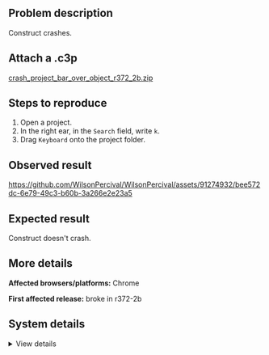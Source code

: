 ## Problem description

Construct crashes.

## Attach a .c3p

[crash_project_bar_over_object_r372_2b.zip](https://github.com/WilsonPercival/WilsonPercival/files/13781025/crash_project_bar_over_object_r372_2b.zip)

## Steps to reproduce

1. Open a project.
2. In the right ear, in the `Search` field, write `k`.
3. Drag `Keyboard` onto the project folder.

## Observed result

https://github.com/WilsonPercival/WilsonPercival/assets/91274932/bee572dc-6e79-49c3-b60b-3a266e2e23a5

## Expected result

Construct doesn't crash.

## More details



**Affected browsers/platforms:** Chrome

**First affected release:** broke in r372-2b

## System details

<details><summary>View details</summary>

Error report information
Type: unhandled exception
File: https://editor.construct.net/r372-2/components/bars/projectBar/projectBar.js, line 122, col 107
Message: Uncaught TypeError: f.H is not a function
Stack: TypeError: f.H is not a function at CCG.aa.qG (https://editor.construct.net/r372-2/components/bars/projectBar/projectBar.js:122:107) at CCG.aa.Baa (https://editor.construct.net/r372-2/components/bars/projectBar/projectBar.js:117:88) at Array. (https://editor.construct.net/r372-2/components/bars/projectBar/projectBar.js:101:426) at CCG.uh.g.J.LQa.dispatchEvent (https://editor.construct.net/r372-2/main.js:1264:399) at xh (https://editor.construct.net/r372-2/main.js:382:372) at d.eg (https://editor.construct.net/r372-2/main.js:1646:58) at Tb.jf (https://editor.construct.net/r372-2/main.js:1638:67)
Construct version: r372.2
URL: https://editor.construct.net/r372-2/
Date: Wed Dec 27 2023 21:57:31 GMT+0200 (Восточная Европа, стандартное время)
Uptime: 11.1 s

Platform information
Product: Construct 3 r372.2 (beta)
Browser: Chrome 120.0.6099.130
Browser engine: Chromium
Context: browser
Operating system: Windows 11
Device type: desktop
Device pixel ratio: 1.5
Logical CPU cores: 16
Approx. device memory: 8 GB
User agent: Mozilla/5.0 (Windows NT 10.0; Win64; x64) AppleWebKit/537.36 (KHTML, like Gecko) Chrome/120.0.0.0 Safari/537.36
Language setting: en-US

WebGL information
Version string: WebGL 2.0 (OpenGL ES 3.0 Chromium)
Numeric version: 2
Supports NPOT textures: yes
Supports GPU profiling: no
Supports highp precision: yes
Vendor: Google Inc. (AMD)
Renderer: ANGLE (AMD, AMD Radeon(TM) Graphics (0x00001638) Direct3D11 vs_5_0 ps_5_0, D3D11)
Major performance caveat: no
Maximum texture size: 16384
Point size range: 1 to 1024
Extensions: EXT_color_buffer_float, EXT_color_buffer_half_float, EXT_disjoint_timer_query_webgl2, EXT_float_blend, EXT_texture_compression_bptc, EXT_texture_compression_rgtc, EXT_texture_filter_anisotropic, EXT_texture_norm16, KHR_parallel_shader_compile, OES_draw_buffers_indexed, OES_texture_float_linear, OVR_multiview2, WEBGL_clip_cull_distance, WEBGL_compressed_texture_s3tc, WEBGL_compressed_texture_s3tc_srgb, WEBGL_debug_renderer_info, WEBGL_debug_shaders, WEBGL_lose_context, WEBGL_multi_draw, WEBGL_provoking_vertex

</details>
